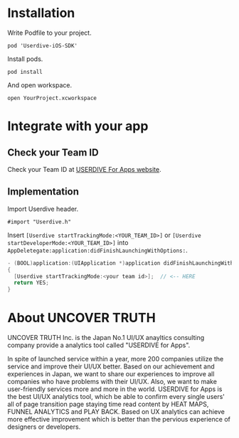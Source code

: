 # Installation

Write Podfile to your project.

```
pod 'Userdive-iOS-SDK'
```

Install pods.

```
pod install
```

And open workspace.

```
open YourProject.xcworkspace
```

# Integrate with your app

## Check your Team ID

Check your Team ID at [USERDIVE For Apps website](https://detector.userdive.com/ja/apps/).


## Implementation

Import Userdive header.

```
#import "Userdive.h"
```

Insert `[Userdive startTrackingMode:<YOUR_TEAM_ID>]` or `[Userdive startDeveloperMode:<YOUR_TEAM_ID>]` into `AppDeletegate:application:didFinishLaunchingWithOptions:`.

```objective-c
- (BOOL)application:(UIApplication *)application didFinishLaunchingWithOptions:(NSDictionary *)launchOptions
{
  [Userdive startTrackingMode:<your team id>];  // <-- HERE
  return YES;
}
```


# About UNCOVER TRUTH

UNCOVER TRUTH Inc. is the Japan No.1 UI/UX anayltics consulting company provide
a analytics tool called "USERDIVE for Apps".

In spite of launched service within a year, more 200 companies utilize the
service and improve their UI/UX better. Based on our achievement and experiences
in Japan, we want to share our experiences to improve all companies who have
problems with their UI/UX. Also, we want to make user-friendly services more and
more in the world. USERDIVE for Apps is the best UI/UX analytics tool, which be
able to confirm every single users' all of page transition page staying time
read content by HEAT MAPS, FUNNEL ANALYTICS and PLAY BACK. Based on UX analytics
can achieve more effective improvement which is better than the pervious
experience of designers or developers.
